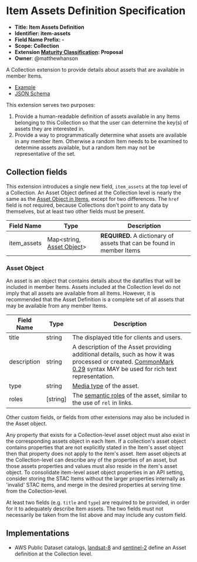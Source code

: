 # Item Assets Definition Specification

- **Title: Item Assets Definition**
- **Identifier: item-assets**
- **Field Name Prefix: -**
- **Scope: Collection**
- **Extension [Maturity Classification](../README.md#extension-maturity): Proposal**
- **Owner**: @matthewhanson

A Collection extension to provide details about assets that are available in member Items.

- [Example](examples/example-landsat8.json)
- [JSON Schema](json-schema/schema.json)

This extension serves two purposes:

1. Provide a human-readable definition of assets available in any Items belonging to this Collection so that the user can determine the key(s) of assets they are interested in.
2. Provide a way to programmatically determine what assets are available in any member Item.
   Otherwise a random Item needs to be examined to determine assets available, but a random Item may not be representative of the set.

## Collection fields

This extension introduces a single new field, `item_assets` at the top level of a Collection.
An Asset Object defined at the Collection level is nearly the same as the [Asset Object in Items](../../item-spec/item-spec.md#asset-object), except for two differences.
The `href` field is not required, because Collections don't point to any data by themselves, but at least two other fields must be present.

| Field Name  | Type                                       | Description |
| ----------- | ------------------------------------------ | ----------- |
| item_assets | Map<string, [Asset Object](#asset-object)> | **REQUIRED.** A dictionary of assets that can be found in member Items |

### Asset Object

An asset is an object that contains details about the datafiles that will be included in member Items.
Assets included at the Collection level do not imply that all assets are available from all Items.
However, it is recommended that the Asset Definition is a complete set of all assets that may be available from any member Items.

| Field Name  | Type      | Description |
| ----------- | --------- | ----------- |
| title       | string    | The displayed title for clients and users. |
| description | string    | A description of the Asset providing additional details, such as how it was processed or created. [CommonMark 0.29](http://commonmark.org/) syntax MAY be used for rich text representation. |
| type        | string    | [Media type](../../catalog-spec/catalog-spec.md#media-types) of the asset. |
| roles       | \[string] | The [semantic roles](../../item-spec/item-spec.md#asset-role-types) of the asset, similar to the use of `rel` in links. |

Other custom fields, or fields from other extensions may also be included in the Asset object.

Any property that exists for a Collection-level asset object must also exist in the corresponding assets object in each Item. If a collection's asset object contains properties that are not explicitly stated in the Item's asset object then that property does not apply to the item's asset. Item asset objects at the Collection-level can describe any of the properties of an asset, but those assets properties and values must also reside in the item's asset object.
To consolidate item-level asset object properties in an API setting, consider storing the STAC Items without the larger properties internally as 'invalid' STAC items, and merge in the desired properties at serving time from the Collection-level.

At least two fields (e.g. `title` and `type`) are required to be provided, in order for it to adequately describe Item assets.
The two fields must not necessarily be taken from the list above and may include any custom field.

## Implementations

- AWS Public Dataset catalogs, [landsat-8](http://landsat-stac.s3.amazonaws.com/landsat-8-l1/catalog.json) and [sentinel-2](http://sentinel-stac.s3.amazonaws.com/sentinel-2-l1c/catalog.json) define an Asset definition at the Collection level.
